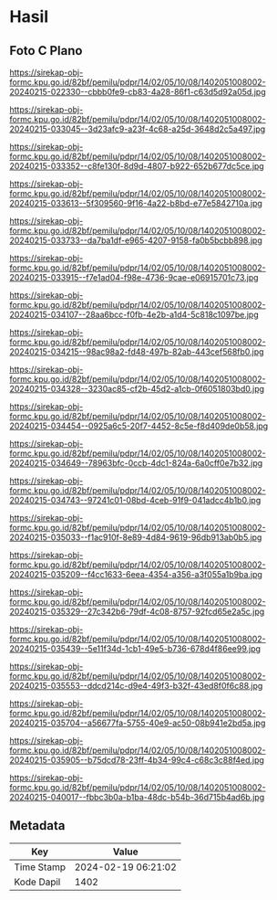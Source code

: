# Hasil

## Foto C Plano

https://sirekap-obj-formc.kpu.go.id/82bf/pemilu/pdpr/14/02/05/10/08/1402051008002-20240215-022330--cbbb0fe9-cb83-4a28-86f1-c63d5d92a05d.jpg

https://sirekap-obj-formc.kpu.go.id/82bf/pemilu/pdpr/14/02/05/10/08/1402051008002-20240215-033045--3d23afc9-a23f-4c68-a25d-3648d2c5a497.jpg

https://sirekap-obj-formc.kpu.go.id/82bf/pemilu/pdpr/14/02/05/10/08/1402051008002-20240215-033352--c8fe130f-8d9d-4807-b922-652b677dc5ce.jpg

https://sirekap-obj-formc.kpu.go.id/82bf/pemilu/pdpr/14/02/05/10/08/1402051008002-20240215-033613--5f309560-9f16-4a22-b8bd-e77e5842710a.jpg

https://sirekap-obj-formc.kpu.go.id/82bf/pemilu/pdpr/14/02/05/10/08/1402051008002-20240215-033733--da7ba1df-e965-4207-9158-fa0b5bcbb898.jpg

https://sirekap-obj-formc.kpu.go.id/82bf/pemilu/pdpr/14/02/05/10/08/1402051008002-20240215-033915--f7e1ad04-f98e-4736-9cae-e06915701c73.jpg

https://sirekap-obj-formc.kpu.go.id/82bf/pemilu/pdpr/14/02/05/10/08/1402051008002-20240215-034107--28aa6bcc-f0fb-4e2b-a1d4-5c818c1097be.jpg

https://sirekap-obj-formc.kpu.go.id/82bf/pemilu/pdpr/14/02/05/10/08/1402051008002-20240215-034215--98ac98a2-fd48-497b-82ab-443cef568fb0.jpg

https://sirekap-obj-formc.kpu.go.id/82bf/pemilu/pdpr/14/02/05/10/08/1402051008002-20240215-034328--3230ac85-cf2b-45d2-a1cb-0f6051803bd0.jpg

https://sirekap-obj-formc.kpu.go.id/82bf/pemilu/pdpr/14/02/05/10/08/1402051008002-20240215-034454--0925a6c5-20f7-4452-8c5e-f8d409de0b58.jpg

https://sirekap-obj-formc.kpu.go.id/82bf/pemilu/pdpr/14/02/05/10/08/1402051008002-20240215-034649--78963bfc-0ccb-4dc1-824a-6a0cff0e7b32.jpg

https://sirekap-obj-formc.kpu.go.id/82bf/pemilu/pdpr/14/02/05/10/08/1402051008002-20240215-034743--97241c01-08bd-4ceb-91f9-041adcc4b1b0.jpg

https://sirekap-obj-formc.kpu.go.id/82bf/pemilu/pdpr/14/02/05/10/08/1402051008002-20240215-035033--f1ac910f-8e89-4d84-9619-96db913ab0b5.jpg

https://sirekap-obj-formc.kpu.go.id/82bf/pemilu/pdpr/14/02/05/10/08/1402051008002-20240215-035209--f4cc1633-6eea-4354-a356-a3f055a1b9ba.jpg

https://sirekap-obj-formc.kpu.go.id/82bf/pemilu/pdpr/14/02/05/10/08/1402051008002-20240215-035329--27c342b6-79df-4c08-8757-92fcd65e2a5c.jpg

https://sirekap-obj-formc.kpu.go.id/82bf/pemilu/pdpr/14/02/05/10/08/1402051008002-20240215-035439--5e11f34d-1cb1-49e5-b736-678d4f86ee99.jpg

https://sirekap-obj-formc.kpu.go.id/82bf/pemilu/pdpr/14/02/05/10/08/1402051008002-20240215-035553--ddcd214c-d9e4-49f3-b32f-43ed8f0f6c88.jpg

https://sirekap-obj-formc.kpu.go.id/82bf/pemilu/pdpr/14/02/05/10/08/1402051008002-20240215-035704--a56677fa-5755-40e9-ac50-08b941e2bd5a.jpg

https://sirekap-obj-formc.kpu.go.id/82bf/pemilu/pdpr/14/02/05/10/08/1402051008002-20240215-035905--b75dcd78-23ff-4b34-99c4-c68c3c88f4ed.jpg

https://sirekap-obj-formc.kpu.go.id/82bf/pemilu/pdpr/14/02/05/10/08/1402051008002-20240215-040017--fbbc3b0a-b1ba-48dc-b54b-36d715b4ad6b.jpg


## Metadata

| Key        | Value               |
| ---------- | ------------------- |
| Time Stamp | 2024-02-19 06:21:02 |
| Kode Dapil | 1402                |



